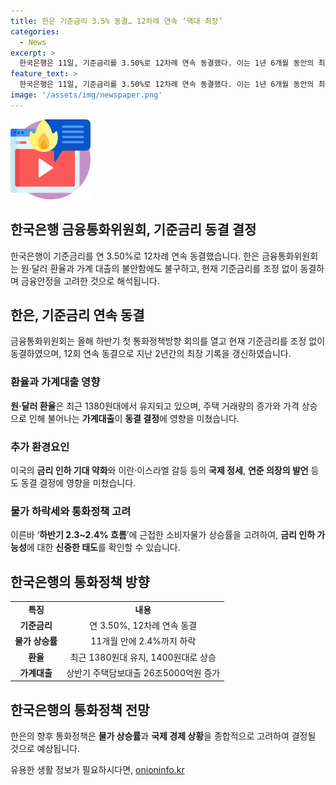 ```yaml
---
title: 한은 기준금리 3.5% 동결… 12차례 연속 ‘역대 최장’
categories:
  - News
excerpt: >
  한국은행은 11일, 기준금리를 3.50%로 12차례 연속 동결했다. 이는 1년 6개월 동안의 최장 기간 동결이며, 원·달러 환율과 가계대출 등의 불안한 상황에서 통화정책을 신중하게 결정하기로 했다. 미국 연준의 금리 인하 신중한 태도와 관련된 영향도 있었다. 최근 물가 지표는 나쁘지 않았지만 목표 수준에는 이르지 못했다. (총 150자)
feature_text: >
  한국은행은 11일, 기준금리를 3.50%로 12차례 연속 동결했다. 이는 1년 6개월 동안의 최장 기간 동결이며, 원·달러 환율과 가계대출 등의 불안한 상황에서 통화정책을 신중하게 결정하기로 했다. 미국 연준의 금리 인하 신중한 태도와 관련된 영향도 있었다. 최근 물가 지표는 나쁘지 않았지만 목표 수준에는 이르지 못했다. (총 150자)
image: '/assets/img/newspaper.png'
---
```


<p><img src="/assets/img/news.png" alt="rentncar 속보" /></p>

<h2 data-ke-size="size26"><b>한국은행</b> 금융통화위원회, <b>기준금리 동결</b> 결정</h2>

<p data-ke-size="size16">한국은행이 기준금리를 연 3.50%로 12차례 연속 동결했습니다. 한은 금융통화위원회는 원·달러 환율과 가계 대출의 불안함에도 불구하고, 현재 기준금리를 조정 없이 동결하며 금융안정을 고려한 것으로 해석됩니다.</p>

<h2 data-ke-size="size24">한은, 기준금리 연속 동결</h2>

<p data-ke-size="size16">금융통화위원회는 올해 하반기 첫 통화정책방향 회의를 열고 현재 기준금리를 조정 없이 동결하였으며, 12회 연속 동결으로 지난 2년간의 최장 기록을 갱신하였습니다.</p>

<h3 data-ke-size="size20"><b>환율과 가계대출 영향</b></h3>

<p data-ke-size="size16"><b>원·달러 환율</b>은 최근 1380원대에서 유지되고 있으며, 주택 거래량의 증가와 가격 상승으로 인해 불어나는 <b>가계대출</b>이 <b>동결 결정</b>에 영향을 미쳤습니다.</p>

<h3 data-ke-size="size20">추가 환경요인</h3>

<p data-ke-size="size16">미국의 <b>금리 인하 기대 약화</b>와 이란·이스라엘 갈등 등의 <b>국제 정세</b>, <b>연준 의장의 발언</b> 등도 동결 결정에 영향을 미쳤습니다.</p>

<h3 data-ke-size="size20"><b>물가 하락세와 통화정책 고려</b></h3>

<p data-ke-size="size16">이른바 ‘<b>하반기 2.3~2.4% 흐름</b>’에 근접한 소비자물가 상승률을 고려하여, <b>금리 인하 가능성</b>에 대한 <b>신중한 태도</b>를 확인할 수 있습니다.</p>

<h2 data-ke-size="size24">한국은행의 통화정책 방향</h2>

<table>
    <tbody>
        <tr>
            <td style="text-align: center; height: 17px;"><b>특징</b></td>
            <td style="text-align: center; height: 17px;"><b>내용</b></td>
        </tr>
        <tr>
            <td style="text-align: center; height: 17px;"><b>기준금리</b></td>
            <td style="text-align: center; height: 17px;">연 3.50%, 12차례 연속 동결</td>
        </tr>
        <tr>
            <td style="text-align: center; height: 17px;"><b>물가 상승률</b></td>
            <td style="text-align: center; height: 17px;">11개월 만에 2.4%까지 하락</td>
        </tr>
        <tr>
            <td style="text-align: center; height: 17px;"><b>환율</b></td>
            <td style="text-align: center; height: 17px;">최근 1380원대 유지, 1400원대로 상승</td>
        </tr>
        <tr>
            <td style="text-align: center; height: 17px;"><b>가계대출</b></td>
            <td style="text-align: center; height: 17px;">상반기 주택담보대출 26조5000억원 증가</td>
        </tr>
    </tbody>
</table>

<h2 data-ke-size="size24">한국은행의 통화정책 전망</h2>

<p data-ke-size="size16">한은의 향후 통화정책은 <b>물가 상승률</b>과 <b>국제 경제 상황</b>을 종합적으로 고려하여 결정될 것으로 예상됩니다.</p>
유용한 생활 정보가 필요하시다면, <a href="https://onioninfo.kr" rel="dofollow">onioninfo.kr</a>


